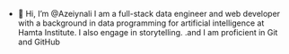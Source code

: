 - 👋 Hi, I’m @Azeiynali
I am a full-stack data engineer and web developer with a background in data programming for artificial intelligence at Hamta Institute. I also engage in storytelling. .and I am proficient in Git and GitHub
